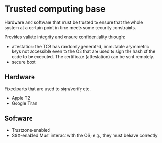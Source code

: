 # Trusted computing base

Hardware and software that must be trusted to ensure that the whole system at a certain point in time meets some security constraints.

Provides valiate integrity and ensure confidentiality through:

- attestation: the TCB has randomly generated, immutable asymmetric keys not accessible even to the OS that are used to sign the hash of the code to be executed. The certificate (attestation) can be sent remotely.
- secure boot

## Hardware 
Fixed parts that are used to sign/verify etc.
- Apple T2
- Google Titan

## Software
- Trustzone-enabled
- SGX-enabled
Must interact with the OS; e.g., they must behave correctly 

  
